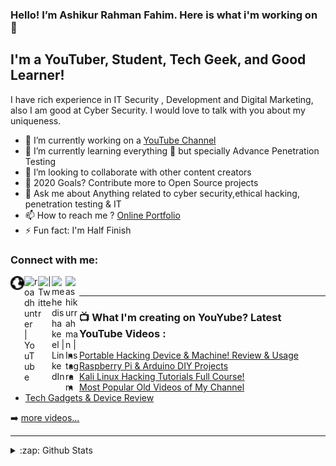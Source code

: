 ### Hello! I’m Ashikur Rahman Fahim. Here is what i'm working on 👋

## I'm a YouTuber, Student, Tech Geek, and Good Learner!
I have rich experience in IT Security , Development and Digital Marketing, also I am good at Cyber Security. I would love to talk with you about my uniqueness.

- 🔭 I’m currently working on a [YouTube Channel](https://www.youtube.com/channel/UCXOX5u5dh4dPwRC01jU71eA?view_as=subscriber)
- 🌱 I’m currently learning everything 🤣 but specially Advance Penetration Testing
- 👯 I’m looking to collaborate with other content creators
- 🥅 2020 Goals? Contribute more to Open Source projects
- 💬 Ask me about Anything related to cyber security,ethical hacking, penetration testing & IT
- 📫 How to reach me ? [Online Portfolio](https://mehedishakeel.online)
- ⚡ Fun fact: I'm Half Finish

### Connect with me:

[<img align="left" alt="mehedishakeel.online" width="22px" src="https://raw.githubusercontent.com/iconic/open-iconic/master/svg/globe.svg" />](https://mehedishakeel.online)
[<img align="left" alt="roadhunter | YouTube" width="22px" src="https://cdn.jsdelivr.net/npm/simple-icons@v3/icons/youtube.svg" />](https://www.youtube.com/channel/UCXOX5u5dh4dPwRC01jU71eA?view_as=subscriber)
[<img align="left" alt=" | Twitter" width="22px" src="https://cdn.jsdelivr.net/npm/simple-icons@v3/icons/twitter.svg" />](https://twitter.com/)
[<img align="left" alt="mehedishakeel | LinkedIn" width="22px" src="https://cdn.jsdelivr.net/npm/simple-icons@v3/icons/linkedin.svg" />](https://www.linkedin.com/in/ashikur-rahman-fahim-605074140/)
[<img align="left" alt="ashikurrahman | Instagram" width="22px" src="https://cdn.jsdelivr.net/npm/simple-icons@v3/icons/instagram.svg" />](https://www.instagram.com/fahimrahman443/)

<br />

---

### 📺 What I'm creating on YouYube? Latest YouTube Videos :

<!-- YOUTUBE:START -->
- [Portable Hacking Device & Machine! Review & Usage](https://www.youtube.com/watch?v=fHGrj9Otz58&list=PLoAx5AQlvczU1wCr4GAUK_-jocLcDbyB3)
- [Raspberry Pi & Arduino DIY Projects](https://www.youtube.com/watch?v=iYZkGZHWoDQ&list=PLoAx5AQlvczVaBwvu2_oK848xTjlPZptF)
- [Kali Linux Hacking Tutorials Full Course!](https://www.youtube.com/watch?v=SZqP1IJJ_UM&list=PLoAx5AQlvczUPV87uLcxZmaAp7kYMI8JA)
- [Most Popular Old Videos of My Channel](https://www.youtube.com/watch?v=XN10iNZGRBk&list=PUHvUTfxL_9bNQgqzekPWHtg)
- [Tech Gadgets & Device Review](https://www.youtube.com/watch?v=MCRQueG3OQM&list=PLoAx5AQlvczUHvWw5nvrgI-KxKQSWu8AS)
<!-- YOUTUBE:END -->

➡️ [more videos...](https://www.youtube.com/channel/UCXOX5u5dh4dPwRC01jU71eA?view_as=subscriber)

---

</details>

<details>
  <summary>:zap: Github Stats</summary>

 [![Ashikur Rahamn Fahim github stats](https://github-readme-stats.vercel.app/api?username=ashikurrahmanfahim)](https://github.com/ashikurrahmanfahim/github-readme-stats)

</details>

[website]: https://
[twitter]: https://
[youtube]: https://https://www.youtube.com/channel/UCXOX5u5dh4dPwRC01jU71eA?view_as=subscriber
[instagram]:https://www.instagram.com/fahimrahman443/
[linkedin]: https://linkedin.com/in/mehedishakeel
